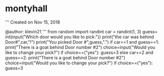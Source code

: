 # montyhall
'''
Created on Nov 15, 2018

@author: klevin21
'''
from random import randint
car = randint(1, 3)
guess= int(input("Which door would you like to pick:"))
print("the car was behind Door#",car,"!")
print("You picked Door #",guess,".")
if car==1 and guess==1:
    print("There is a goat behind Door number #2")
choice=input("Would you like to change your pick?")
if choice==("yes"):
    guess=3
else car==2 and guess==2:
    print("There is a goat behind Door number #2")
choice=input("Would you like to change your pick?")
if choice==("yes"):
    guess=3
